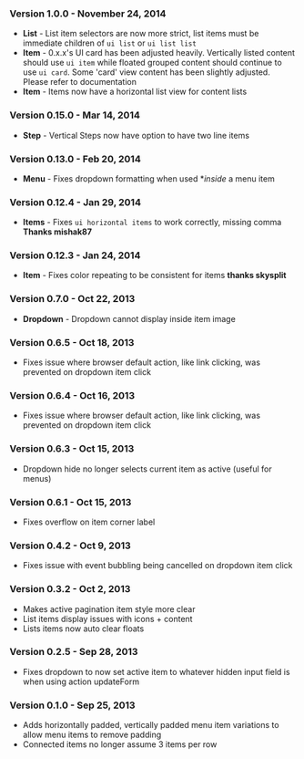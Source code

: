 ### Version 1.0.0 - November 24, 2014

- **List** - List item selectors are now more strict, list items must be immediate children of ``ui list`` or ``ui list list``
- **Item** - 0.x.x's UI card has been adjusted heavily. Vertically listed content should use ``ui item`` while floated grouped content should continue to use ``ui card``. Some 'card' view content has been slightly adjusted. Please refer to documentation
- **Item** - Items now have a horizontal list view for content lists

### Version 0.15.0 - Mar 14, 2014

- **Step** - Vertical Steps now have option to have two line items

### Version 0.13.0 - Feb 20, 2014

- **Menu** - Fixes dropdown formatting when used **inside* a menu item

### Version 0.12.4 - Jan 29, 2014

- **Items** - Fixes ``ui horizontal items`` to work correctly, missing comma **Thanks mishak87**

### Version 0.12.3 - Jan 24, 2014

- **Item** - Fixes color repeating to be consistent for items **thanks skysplit**

### Version 0.7.0 - Oct 22, 2013

- **Dropdown** - Dropdown cannot display inside item image

### Version 0.6.5 - Oct 18, 2013

- Fixes issue where browser default action, like link clicking, was prevented on dropdown item click

### Version 0.6.4 - Oct 16, 2013

- Fixes issue where browser default action, like link clicking, was prevented on dropdown item click

### Version 0.6.3 - Oct 15, 2013

- Dropdown hide no longer selects current item as active (useful for menus)

### Version 0.6.1 - Oct 15, 2013

- Fixes overflow on item corner label

### Version 0.4.2 - Oct 9, 2013

- Fixes issue with event bubbling being cancelled on dropdown item click

### Version 0.3.2 - Oct 2, 2013

- Makes active pagination item style more clear
- List items display issues with icons + content
- Lists items now auto clear floats

### Version 0.2.5 - Sep 28, 2013

- Fixes dropdown to now set active item to whatever hidden input field is when using action updateForm

### Version 0.1.0 - Sep 25, 2013

- Adds horizontally padded, vertically padded menu item variations to allow menu items to remove padding
- Connected items no longer assume 3 items per row